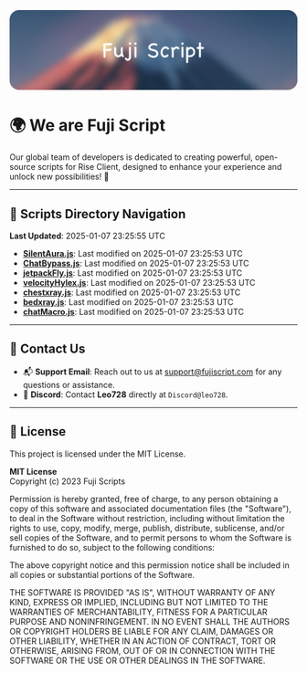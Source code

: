 ![Banner](.github/b.webp)

# 🌍 **We are Fuji Script**

Our global team of developers is dedicated to creating powerful, open-source scripts for Rise Client, designed to enhance your experience and unlock new possibilities! 🌟

---
<!-- SCRIPTS_NAVIGATION_START -->
## 📂 **Scripts Directory Navigation**

**Last Updated**: 2025-01-07 23:25:55 UTC

- **[SilentAura.js](scripts/SilentAura.js)**: Last modified on 2025-01-07 23:25:53 UTC
- **[ChatBypass.js](scripts/ChatBypass.js)**: Last modified on 2025-01-07 23:25:53 UTC
- **[jetpackFly.js](scripts/jetpackFly.js)**: Last modified on 2025-01-07 23:25:53 UTC
- **[velocityHylex.js](scripts/velocityHylex.js)**: Last modified on 2025-01-07 23:25:53 UTC
- **[chestxray.js](scripts/chestxray.js)**: Last modified on 2025-01-07 23:25:53 UTC
- **[bedxray.js](scripts/bedxray.js)**: Last modified on 2025-01-07 23:25:53 UTC
- **[chatMacro.js](scripts/chatMacro.js)**: Last modified on 2025-01-07 23:25:53 UTC

<!-- SCRIPTS_NAVIGATION_END -->

---

## 💬 **Contact Us**  
- 📬 **Support Email**: Reach out to us at [support@fujiscript.com](mailto:support@fujiscript.com) for any questions or assistance.  
- 💬 **Discord**: Contact **Leo728** directly at `Discord@leo728`.

---

## 📜 **License**

This project is licensed under the MIT License.  

**MIT License**  
Copyright (c) 2023 Fuji Scripts  

Permission is hereby granted, free of charge, to any person obtaining a copy of this software and associated documentation files (the "Software"), to deal in the Software without restriction, including without limitation the rights to use, copy, modify, merge, publish, distribute, sublicense, and/or sell copies of the Software, and to permit persons to whom the Software is furnished to do so, subject to the following conditions:  

The above copyright notice and this permission notice shall be included in all copies or substantial portions of the Software.  

THE SOFTWARE IS PROVIDED "AS IS", WITHOUT WARRANTY OF ANY KIND, EXPRESS OR IMPLIED, INCLUDING BUT NOT LIMITED TO THE WARRANTIES OF MERCHANTABILITY, FITNESS FOR A PARTICULAR PURPOSE AND NONINFRINGEMENT. IN NO EVENT SHALL THE AUTHORS OR COPYRIGHT HOLDERS BE LIABLE FOR ANY CLAIM, DAMAGES OR OTHER LIABILITY, WHETHER IN AN ACTION OF CONTRACT, TORT OR OTHERWISE, ARISING FROM, OUT OF OR IN CONNECTION WITH THE SOFTWARE OR THE USE OR OTHER DEALINGS IN THE SOFTWARE.  
